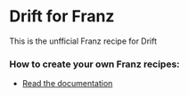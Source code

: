 # Drift for Franz
This is the unfficial Franz recipe for Drift

### How to create your own Franz recipes:
* [Read the documentation](https://github.com/meetfranz/plugins)
